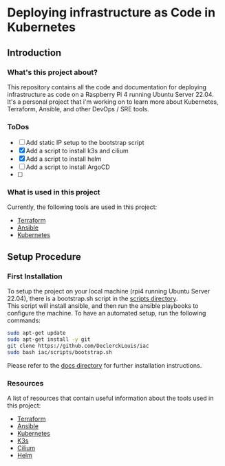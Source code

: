 # Deploying infrastructure as Code in Kubernetes
## Introduction
### What's this project about?
This repository contains all the code and documentation for deploying infrastructure as code on a Raspberry Pi 4 running Ubuntu Server 22.04.
It's a personal project that i'm working on to learn more about Kubernetes, Terraform, Ansible, and other DevOps / SRE tools. 

### ToDos
- [ ] Add static IP setup to the bootstrap script
- [x] Add a script to install k3s and cilium
- [x] Add a script to install helm
- [ ] Add a script to install ArgoCD
- [ ] 

### What is used in this project
Currently, the following tools are used in this project:
- [Terraform](https://www.terraform.io/)
- [Ansible](https://www.ansible.com/)
- [Kubernetes](https://kubernetes.io/)

## Setup Procedure
### First Installation
To setup the project on your local machine (rpi4 running Ubuntu Server 22.04), there is a bootstrap.sh script in the [scripts directory](./scripts).  
This script will install ansible, and then run the ansible playbooks to configure the machine.
To have an automated setup, run the following commands:
```bash
sudo apt-get update
sudo apt-get install -y git
git clone https://github.com/DeclerckLouis/iac
sudo bash iac/scripts/bootstrap.sh
```

Please refer to the [docs directory](./docs) for further installation instructions.


### Resources
A list of resources that contain useful information about the tools used in this project:
- [Terraform](https://www.terraform.io/)
- [Ansible](https://www.ansible.com/)
- [Kubernetes](https://kubernetes.io/)
- [K3s](https://k3s.io/)
- [Cilium](https://cilium.io/)
- [Helm](https://helm.sh/)
